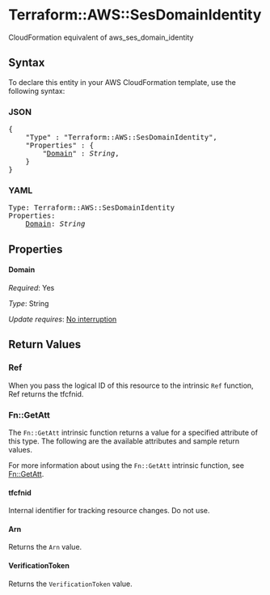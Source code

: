 # Terraform::AWS::SesDomainIdentity

CloudFormation equivalent of aws_ses_domain_identity

## Syntax

To declare this entity in your AWS CloudFormation template, use the following syntax:

### JSON

<pre>
{
    "Type" : "Terraform::AWS::SesDomainIdentity",
    "Properties" : {
        "<a href="#domain" title="Domain">Domain</a>" : <i>String</i>,
    }
}
</pre>

### YAML

<pre>
Type: Terraform::AWS::SesDomainIdentity
Properties:
    <a href="#domain" title="Domain">Domain</a>: <i>String</i>
</pre>

## Properties

#### Domain

_Required_: Yes

_Type_: String

_Update requires_: [No interruption](https://docs.aws.amazon.com/AWSCloudFormation/latest/UserGuide/using-cfn-updating-stacks-update-behaviors.html#update-no-interrupt)

## Return Values

### Ref

When you pass the logical ID of this resource to the intrinsic `Ref` function, Ref returns the tfcfnid.

### Fn::GetAtt

The `Fn::GetAtt` intrinsic function returns a value for a specified attribute of this type. The following are the available attributes and sample return values.

For more information about using the `Fn::GetAtt` intrinsic function, see [Fn::GetAtt](https://docs.aws.amazon.com/AWSCloudFormation/latest/UserGuide/intrinsic-function-reference-getatt.html).

#### tfcfnid

Internal identifier for tracking resource changes. Do not use.

#### Arn

Returns the <code>Arn</code> value.

#### VerificationToken

Returns the <code>VerificationToken</code> value.

